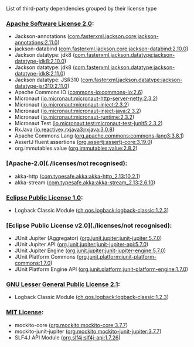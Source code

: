 List of third-party dependencies grouped by their license type

### [Apache Software License 2.0](./licenses/apache_software_license_2.0.txt):
* Jackson-annotations ([com.fasterxml.jackson.core:jackson-annotations:2.11.0](http://github.com/FasterXML/jackson))
* jackson-databind ([com.fasterxml.jackson.core:jackson-databind:2.10.0](http://github.com/FasterXML/jackson))
* Jackson datatype: jdk8 ([com.fasterxml.jackson.datatype:jackson-datatype-jdk8:2.10.0](https://github.com/FasterXML/jackson-modules-java8/jackson-datatype-jdk8))
* Jackson datatype: jdk8 ([com.fasterxml.jackson.datatype:jackson-datatype-jdk8:2.11.0](https://github.com/FasterXML/jackson-modules-java8/jackson-datatype-jdk8))
* Jackson datatype: JSR310 ([com.fasterxml.jackson.datatype:jackson-datatype-jsr310:2.11.0](https://github.com/FasterXML/jackson-modules-java8/jackson-datatype-jsr310))
* Apache Commons IO ([commons-io:commons-io:2.6](http://commons.apache.org/proper/commons-io/))
* Micronaut ([io.micronaut:micronaut-http-server-netty:2.3.2](http://micronaut.io))
* Micronaut ([io.micronaut:micronaut-inject:2.3.2](http://micronaut.io))
* Micronaut ([io.micronaut:micronaut-inject-java:2.3.2](http://micronaut.io))
* Micronaut ([io.micronaut:micronaut-runtime:2.3.2](http://micronaut.io))
* Micronaut Test ([io.micronaut.test:micronaut-test-junit5:2.3.2](http://micronaut.io))
* RxJava ([io.reactivex.rxjava3:rxjava:3.0.8](https://github.com/ReactiveX/RxJava))
* Apache Commons Lang ([org.apache.commons:commons-lang3:3.8.1](http://commons.apache.org/proper/commons-lang/))
* AssertJ fluent assertions ([org.assertj:assertj-core:3.19.0](https://assertj.github.io/doc/assertj-core/))
* org.immutables.value ([org.immutables:value:2.8.2](http://immutables.org/value))

### [Apache-2.0](./licenses/not recognised):
* akka-http ([com.typesafe.akka:akka-http_2.13:10.2.1](https://akka.io))
* akka-stream ([com.typesafe.akka:akka-stream_2.13:2.6.10](https://akka.io/))

### [Eclipse Public License 1.0](./licenses/eclipse_public_license_1.0.html):
* Logback Classic Module ([ch.qos.logback:logback-classic:1.2.3](http://logback.qos.ch/logback-classic))

### [Eclipse Public License v2.0](./licenses/not recognised):
* JUnit Jupiter (Aggregator) ([org.junit.jupiter:junit-jupiter:5.7.0](https://junit.org/junit5/))
* JUnit Jupiter API ([org.junit.jupiter:junit-jupiter-api:5.7.0](https://junit.org/junit5/))
* JUnit Jupiter Engine ([org.junit.jupiter:junit-jupiter-engine:5.7.0](https://junit.org/junit5/))
* JUnit Platform Commons ([org.junit.platform:junit-platform-commons:1.7.0](https://junit.org/junit5/))
* JUnit Platform Engine API ([org.junit.platform:junit-platform-engine:1.7.0](https://junit.org/junit5/))

### [GNU Lesser General Public License 2.1](./licenses/gnu_lgpl_2.1.html):
* Logback Classic Module ([ch.qos.logback:logback-classic:1.2.3](http://logback.qos.ch/logback-classic))

### [MIT License](./licenses/mit_license.txt):
* mockito-core ([org.mockito:mockito-core:3.7.7](https://github.com/mockito/mockito))
* mockito-junit-jupiter ([org.mockito:mockito-junit-jupiter:3.7.7](https://github.com/mockito/mockito))
* SLF4J API Module ([org.slf4j:slf4j-api:1.7.26](http://www.slf4j.org))
